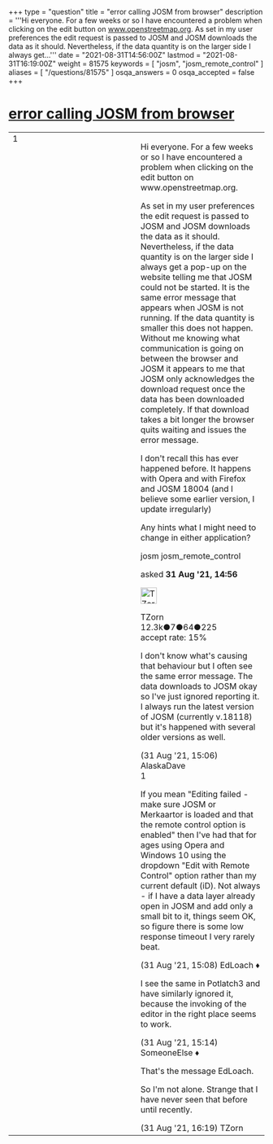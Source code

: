 +++
type = "question"
title = "error calling JOSM from browser"
description = '''Hi everyone. For a few weeks or so I have encountered a problem when clicking on the edit button on www.openstreetmap.org.  As set in my user preferences the edit request is passed to JOSM and JOSM downloads the data as it should. Nevertheless, if the data quantity is on the larger side I always get...'''
date = "2021-08-31T14:56:00Z"
lastmod = "2021-08-31T16:19:00Z"
weight = 81575
keywords = [ "josm", "josm_remote_control" ]
aliases = [ "/questions/81575" ]
osqa_answers = 0
osqa_accepted = false
+++

<div class="headNormal">

# [error calling JOSM from browser](/questions/81575/error-calling-josm-from-browser)

</div>

<div id="main-body">

<div id="askform">

<table id="question-table" style="width:100%;">
<colgroup>
<col style="width: 50%" />
<col style="width: 50%" />
</colgroup>
<tbody>
<tr>
<td style="width: 30px; vertical-align: top"><div class="vote-buttons">
<span id="post-81575-upvote" class="ajax-command post-vote up" rel="nofollow" title="I like this post (click again to cancel)"> </span>
<div id="post-81575-score" class="post-score" title="current number of votes">
1
</div>
<span id="post-81575-downvote" class="ajax-command post-vote down" rel="nofollow" title="I dont like this post (click again to cancel)"> </span> <span id="favorite-mark" class="ajax-command favorite-mark" rel="nofollow" title="mark/unmark this question as favorite (click again to cancel)"> </span>
<div id="favorite-count" class="favorite-count">
&#10;</div>
</div></td>
<td><div id="item-right">
<div class="question-body">
<p>Hi everyone. For a few weeks or so I have encountered a problem when clicking on the edit button on www.openstreetmap.org.</p>
<p>As set in my user preferences the edit request is passed to JOSM and JOSM downloads the data as it should. Nevertheless, if the data quantity is on the larger side I always get a pop-up on the website telling me that JOSM could not be started. It is the same error message that appears when JOSM is not running. If the data quantity is smaller this does not happen. Without me knowing what communication is going on between the browser and JOSM it appears to me that JOSM only acknowledges the download request once the data has been downloaded completely. If that download takes a bit longer the browser quits waiting and issues the error message.</p>
<p>I don't recall this has ever happened before. It happens with Opera and with Firefox and JOSM 18004 (and I believe some earlier version, I update irregularly)</p>
<p>Any hints what I might need to change in either application?</p>
</div>
<div id="question-tags" class="tags-container tags">
<span class="post-tag tag-link-josm" rel="tag" title="see questions tagged &#39;josm&#39;">josm</span> <span class="post-tag tag-link-josm_remote_control" rel="tag" title="see questions tagged &#39;josm_remote_control&#39;">josm_remote_control</span>
</div>
<div id="question-controls" class="post-controls">
&#10;</div>
<div class="post-update-info-container">
<div class="post-update-info post-update-info-user">
<p>asked <strong>31 Aug '21, 14:56</strong></p>
<img src="https://secure.gravatar.com/avatar/ddebc8d5f4e0458413eacf65e36561a9?s=32&amp;d=identicon&amp;r=g" class="gravatar" width="32" height="32" alt="TZorn&#39;s gravatar image" />
<p><span>TZorn</span><br />
<span class="score" title="12350 reputation points"><span>12.3k</span></span><span title="7 badges"><span class="badge1">●</span><span class="badgecount">7</span></span><span title="64 badges"><span class="silver">●</span><span class="badgecount">64</span></span><span title="225 badges"><span class="bronze">●</span><span class="badgecount">225</span></span><br />
<span class="accept_rate" title="Rate of the user&#39;s accepted answers">accept rate:</span> <span title="TZorn has 63 accepted answers">15%</span></p>
</div>
</div>
<div id="comments-container-81575" class="comments-container">
<span id="81576"></span>
<div id="comment-81576" class="comment">
<div id="post-81576-score" class="comment-score">
&#10;</div>
<div class="comment-text">
<p>I don't know what's causing that behaviour but I often see the same error message. The data downloads to JOSM okay so I've just ignored reporting it. I always run the latest version of JOSM (currently v.18118) but it's happened with several older versions as well.</p>
</div>
<div id="comment-81576-info" class="comment-info">
<span class="comment-age">(31 Aug '21, 15:06)</span> <span class="comment-user userinfo">AlaskaDave</span>
</div>
</div>
<span id="81577"></span>
<div id="comment-81577" class="comment">
<div id="post-81577-score" class="comment-score">
1
</div>
<div class="comment-text">
<p>If you mean "Editing failed - make sure JOSM or Merkaartor is loaded and that the remote control option is enabled" then I've had that for ages using Opera and Windows 10 using the dropdown "Edit with Remote Control" option rather than my current default (iD). Not always - if I have a data layer already open in JOSM and add only a small bit to it, things seem OK, so figure there is some low response timeout I very rarely beat.</p>
</div>
<div id="comment-81577-info" class="comment-info">
<span class="comment-age">(31 Aug '21, 15:08)</span> <span class="comment-user userinfo">EdLoach ♦</span>
</div>
</div>
<span id="81578"></span>
<div id="comment-81578" class="comment">
<div id="post-81578-score" class="comment-score">
&#10;</div>
<div class="comment-text">
<p>I see the same in Potlatch3 and have similarly ignored it, because the invoking of the editor in the right place seems to work.</p>
</div>
<div id="comment-81578-info" class="comment-info">
<span class="comment-age">(31 Aug '21, 15:14)</span> <span class="comment-user userinfo">SomeoneElse ♦</span>
</div>
</div>
<span id="81582"></span>
<div id="comment-81582" class="comment">
<div id="post-81582-score" class="comment-score">
&#10;</div>
<div class="comment-text">
<p>That's the message EdLoach.</p>
<p>So I'm not alone. Strange that I have never seen that before until recently.</p>
</div>
<div id="comment-81582-info" class="comment-info">
<span class="comment-age">(31 Aug '21, 16:19)</span> <span class="comment-user userinfo">TZorn</span>
</div>
</div>
</div>
<div id="comment-tools-81575" class="comment-tools">
&#10;</div>
<div class="clear">
&#10;</div>
<div id="comment-81575-form-container" class="comment-form-container">
&#10;</div>
<div class="clear">
&#10;</div>
</div></td>
</tr>
</tbody>
</table>

</div>

</div>

